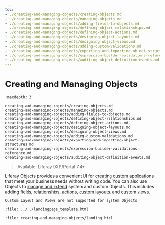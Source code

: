 ```yaml
---
toc:
- ./creating-and-managing-objects/creating-objects.md
- ./creating-and-managing-objects/managing-objects.md
- ./creating-and-managing-objects/adding-fields-to-objects.md
- ./creating-and-managing-objects/defining-object-relationships.md
- ./creating-and-managing-objects/defining-object-actions.md
- ./creating-and-managing-objects/designing-object-layouts.md
- ./creating-and-managing-objects/designing-object-views.md
- ./creating-and-managing-objects/adding-custom-validations.md
- ./creating-and-managing-objects/exporting-and-importing-object-structures.md
- ./creating-and-managing-objects/expression-builder-validations-reference.md
- ./creating-and-managing-objects/auditing-object-definition-events.md
---
```

# Creating and Managing Objects

```{toctree}
:maxdepth: 3

creating-and-managing-objects/creating-objects.md
creating-and-managing-objects/managing-objects.md
creating-and-managing-objects/adding-fields-to-objects.md
creating-and-managing-objects/defining-object-relationships.md
creating-and-managing-objects/defining-object-actions.md
creating-and-managing-objects/designing-object-layouts.md
creating-and-managing-objects/designing-object-views.md
creating-and-managing-objects/adding-custom-validations.md
creating-and-managing-objects/exporting-and-importing-object-structures.md
creating-and-managing-objects/expression-builder-validations-reference.md
creating-and-managing-objects/auditing-object-definition-events.md
```

> Available: Liferay DXP/Portal 7.4+

Liferay Objects provides a convenient UI for [creating](./creating-and-managing-objects/creating-objects.md) custom applications that meet your business needs without writing code. You can also use Objects to [manage and extend](./creating-and-managing-objects/managing-objects.md) system and custom Objects. This includes adding [fields](./creating-and-managing-objects/adding-fields-to-objects.md), [relationships](./creating-and-managing-objects/defining-object-relationships.md), [actions](./creating-and-managing-objects/defining-object-actions.md), [custom layouts](creating-and-managing-objects/designing-object-layouts.md), and [custom views](./creating-and-managing-objects/designing-object-views.md).

```{note}
Custom Layout and Views are not supported for system Objects.
```

```{raw} html
:file: ../../landingpage_template.html
```

```{raw} html
:file: creating-and-managing-objects/landing.html
```
